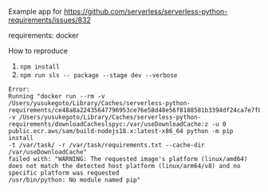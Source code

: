 Example app for https://github.com/serverless/serverless-python-requirements/issues/832

requirements:
  docker

How to reproduce
1. `npm install`
2. `npm run sls -- package --stage dev --verbose`

```
Error:
Running "docker run --rm -v /Users/yusukegoto/Library/Caches/serverless-python-requirements/ce48a8a22435647796953ce76e58d48e56f8188581b3394df24ca7e7f8340481_x86_64_slspyc:/var/task:z
-v /Users/yusukegoto/Library/Caches/serverless-python-requirements/downloadCacheslspyc:/var/useDownloadCache:z -u 0
public.ecr.aws/sam/build-nodejs18.x:latest-x86_64 python -m pip install
-t /var/task/ -r /var/task/requirements.txt --cache-dir /var/useDownloadCache"
failed with: "WARNING: The requested image's platform (linux/amd64) does not match the detected host platform (linux/arm64/v8) and no specific platform was requested
/usr/bin/python: No module named pip"
```
